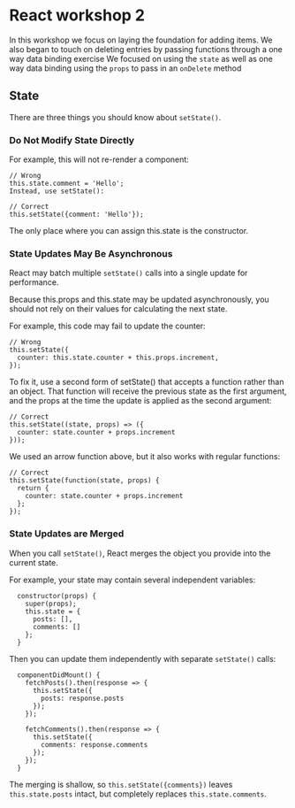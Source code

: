 # React workshop 2

In this workshop we focus on laying the foundation for adding items.
We also began to touch on deleting entries by passing functions through a one way data binding exercise
We focused on using the `state` as well as one way data binding using the `props` to pass in an `onDelete` method

## State

There are three things you should know about `setState()`.

### Do Not Modify State Directly
For example, this will not re-render a component:

```
// Wrong
this.state.comment = 'Hello';
Instead, use setState():

// Correct
this.setState({comment: 'Hello'});
```

The only place where you can assign this.state is the constructor.

### State Updates May Be Asynchronous
React may batch multiple `setState()` calls into a single update for performance.

Because this.props and this.state may be updated asynchronously, you should not rely on their values for calculating the next state.

For example, this code may fail to update the counter:

```
// Wrong
this.setState({
  counter: this.state.counter + this.props.increment,
});
```

To fix it, use a second form of setState() that accepts a function rather than an object. That function will receive the previous state as the first argument, and the props at the time the update is applied as the second argument:

```
// Correct
this.setState((state, props) => ({
  counter: state.counter + props.increment
}));
```

We used an arrow function above, but it also works with regular functions:

```
// Correct
this.setState(function(state, props) {
  return {
    counter: state.counter + props.increment
  };
});
```

### State Updates are Merged
When you call `setState()`, React merges the object you provide into the current state.

For example, your state may contain several independent variables:
```
  constructor(props) {
    super(props);
    this.state = {
      posts: [],
      comments: []
    };
  }
```
Then you can update them independently with separate `setState()` calls:
```
  componentDidMount() {
    fetchPosts().then(response => {
      this.setState({
        posts: response.posts
      });
    });

    fetchComments().then(response => {
      this.setState({
        comments: response.comments
      });
    });
  }
```
The merging is shallow, so `this.setState({comments})` leaves `this.state.posts` intact, but completely replaces `this.state.comments`.